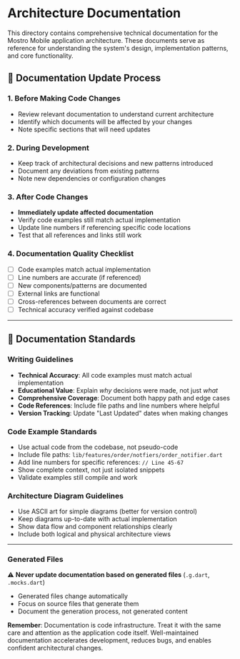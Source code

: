 # Architecture Documentation

This directory contains comprehensive technical documentation for the Mostro Mobile application architecture. These documents serve as reference for understanding the system's design, implementation patterns, and core functionality.


## 🔄 Documentation Update Process

### 1. **Before Making Code Changes**
- Review relevant documentation to understand current architecture
- Identify which documents will be affected by your changes
- Note specific sections that will need updates

### 2. **During Development**
- Keep track of architectural decisions and new patterns introduced
- Document any deviations from existing patterns
- Note new dependencies or configuration changes

### 3. **After Code Changes**
- **Immediately update affected documentation**
- Verify code examples still match actual implementation
- Update line numbers if referencing specific code locations
- Test that all references and links still work

### 4. **Documentation Quality Checklist**
- [ ] Code examples match actual implementation
- [ ] Line numbers are accurate (if referenced)
- [ ] New components/patterns are documented
- [ ] External links are functional
- [ ] Cross-references between documents are correct
- [ ] Technical accuracy verified against codebase

---

## 📝 Documentation Standards

### **Writing Guidelines**
- **Technical Accuracy**: All code examples must match actual implementation
- **Educational Value**: Explain *why* decisions were made, not just *what*
- **Comprehensive Coverage**: Document both happy path and edge cases
- **Code References**: Include file paths and line numbers where helpful
- **Version Tracking**: Update "Last Updated" dates when making changes

### **Code Example Standards**
- Use actual code from the codebase, not pseudo-code
- Include file paths: `lib/features/order/notfiers/order_notifier.dart`
- Add line numbers for specific references: `// Line 45-67`
- Show complete context, not just isolated snippets
- Validate examples still compile and work

### **Architecture Diagram Guidelines**
- Use ASCII art for simple diagrams (better for version control)
- Keep diagrams up-to-date with actual implementation
- Show data flow and component relationships clearly
- Include both logical and physical architecture views

---


### **Generated Files**
⚠️ **Never update documentation based on generated files** (`.g.dart`, `.mocks.dart`)
- Generated files change automatically
- Focus on source files that generate them
- Document the generation process, not generated content


**Remember**: Documentation is code infrastructure. Treat it with the same care and attention as the application code itself. Well-maintained documentation accelerates development, reduces bugs, and enables confident architectural changes.
